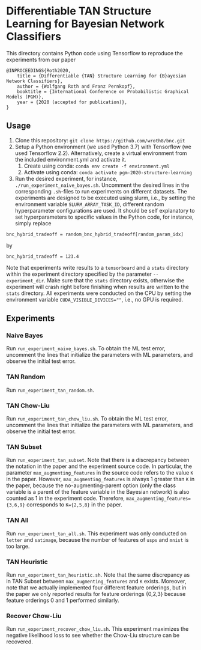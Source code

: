 # Differentiable TAN Structure Learning for Bayesian Network Classifiers

This directory contains Python code using Tensorflow to reproduce the experiments from our paper

```
@INPROCEEDINGS{Roth2020,
    title = {Differentiable {TAN} Structure Learning for {B}ayesian Network Classifiers},
    author = {Wolfgang Roth and Franz Pernkopf},
    booktitle = {International Conference on Probabilistic Graphical Models (PGM)},
    year = {2020 (accepted for publication)},
}
```

## Usage

1. Clone this repository: `git clone https://github.com/wroth8/bnc.git`
2. Setup a Python environment (we used Python 3.7) with Tensorflow (we used Tensorflow 2.2). Alternatively, create a virtual environment from the included environment.yml and activate it.
    1. Create using conda: `conda env create -f environment.yml`
    2. Activate using conda: `conda activate pgm-2020-structure-learning`
3. Run the desired experiment, for instance, `./run_experiment_naive_bayes.sh`.
Uncomment the desired lines in the corresponding `.sh`-files to run experiments on different datasets.
The experiments are designed to be executed using slurm, i.e., by setting the environment variable `SLURM_ARRAY_TASK_ID`, different random hyperparameter configurations are used.
It should be self explanatory to set hyperparameters to specific values in the Python code, for instance, simply replace

```
bnc_hybrid_tradeoff = random_bnc_hybrid_tradeoff[random_param_idx]
```

by 

```
bnc_hybrid_tradeoff = 123.4
```

Note that experiments write results to a `tensorboard` and a `stats` directory within the experiment directory specified by the parameter `--experiment_dir`.
Make sure that the `stats` directory exists, otherwise the experiment will crash right before finishing when results are written to the `stats` directory.
All experiments were conducted on the CPU by setting the environment variable `CUDA_VISIBLE_DEVICES=""`, i.e., no GPU is required.


## Experiments
### Naive Bayes
Run `run_experiment_naive_bayes.sh`.
To obtain the ML test error, uncomment the lines that initialize the parameters with ML parameters, and observe the initial test error.

### TAN Random
Run `run_experiment_tan_random.sh`.

### TAN Chow-Liu
Run `run_experiment_tan_chow_liu.sh`.
To obtain the ML test error, uncomment the lines that initialize the parameters with ML parameters, and observe the initial test error.

### TAN Subset
Run `run_experiment_tan_subset`.
Note that there is a discrepancy between the notation in the paper and the experiment source code.
In particular, the parameter `max_augmenting_features` in the source code refers to the value `K` in the paper.
However, `max_augmenting_features` is always 1 greater than `K` in the paper, because the no-augmenting-parent option (only the class variable is a parent of the feature variable in the Bayesian network) is also counted as 1 in the experiment code.
Therefore, `max_augmenting_features={3,6,9}` corresponds to `K={2,5,8}` in the paper.

### TAN All
Run `run_experiment_tan_all.sh`.
This experiment was only conducted on `letter` and `satimage`, because the number of features of `usps` and `mnist` is too large.

### TAN Heuristic
Run `run_experiment_tan_heuristic.sh`.
Note that the same discrepancy as in TAN Subset between `max_augmenting_features` and `K` exists.
Moreover, note that we actually implemented four different feature orderings, but in the paper we only reported results for feature orderings {0,2,3} because feature orderings 0 and 1 performed similarly.

### Recover Chow-Liu
Run `run_experiment_recover_chow_liu.sh`.
This experiment maximizes the negative likelihood loss to see whether the Chow-Liu structure can be recovered.
